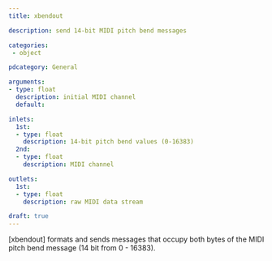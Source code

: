 ```yaml
---
title: xbendout

description: send 14-bit MIDI pitch bend messages

categories:
 - object

pdcategory: General

arguments:
- type: float
  description: initial MIDI channel
  default:

inlets:
  1st:
  - type: float
    description: 14-bit pitch bend values (0-16383)
  2nd:
  - type: float
    description: MIDI channel

outlets:
  1st:
  - type: float
    description: raw MIDI data stream

draft: true
---
```


[xbendout] formats and sends messages that occupy both bytes of the MIDI pitch bend message (14 bit from 0 - 16383).